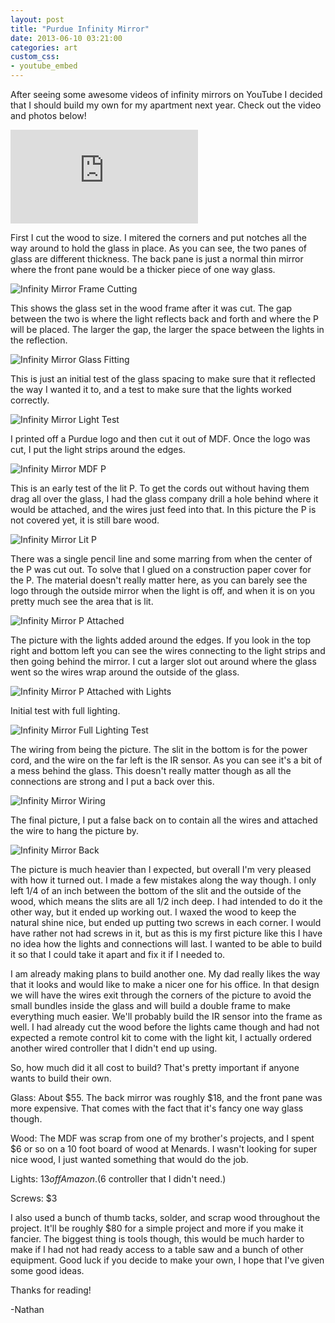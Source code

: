 ```yaml
---
layout: post
title: "Purdue Infinity Mirror"
date: 2013-06-10 03:21:00
categories: art
custom_css:
- youtube_embed
---
```

After seeing some awesome videos of infinity mirrors on YouTube I decided that I should build my own for my apartment next year.  Check out the video and photos below!

<div class="video-container">
<iframe class="video" src="https://www.youtube.com/embed/oANpBl1dKJA" frameborder="0" allowfullscreen></iframe>
</div>

First I cut the wood to size.  I mitered the corners and put notches all the way around to hold the glass in place.  As you can see, the two panes of glass are different thickness.  The back pane is just a normal thin mirror where the front pane would be a thicker piece of one way glass.

![Infinity Mirror Frame Cutting](/assets/2013/06/Infinity_Mirror_1.jpg)

This shows the glass set in the wood frame after it was cut.  The gap between the two is where the light reflects back and forth and where the P will be placed.  The larger the gap, the larger the space between the lights in the reflection.

![Infinity Mirror Glass Fitting](/assets/2013/06/Infinity_Mirror_2.jpg)

This is just an initial test of the glass spacing to make sure that it reflected the way I wanted it to, and a test to make sure that the lights worked correctly.

![Infinity Mirror Light Test](/assets/2013/06/Infinity_Mirror_3.jpg)

I printed off a Purdue logo and then cut it out of MDF.  Once the logo was cut, I put the light strips around the edges.

![Infinity Mirror MDF P](/assets/2013/06/Infinity_Mirror_4.jpg)

This is an early test of the lit P.  To get the cords out without having them drag all over the glass, I had the glass company drill a hole behind where it would be attached, and the wires just feed into that.  In this picture the P is not covered yet, it is still bare wood.

![Infinity Mirror Lit P](/assets/2013/06/Infinity_Mirror_5.jpg)

There was a single pencil line and some marring from when the center of the P was cut out.  To solve that I glued on a construction paper cover for the P.  The material doesn't really matter here, as you can barely see the logo through the outside mirror when the light is off, and when it is on you pretty much see the area that is lit.

![Infinity Mirror P Attached](/assets/2013/06/Infinity_Mirror_6.jpg)

The picture with the lights added around the edges. If you look in the top right and bottom left you can see the wires connecting to the light strips and then going behind the mirror.  I cut a larger slot out around where the glass went so the wires wrap around the outside of the glass.

![Infinity Mirror P Attached with Lights](/assets/2013/06/Infinity_Mirror_7.jpg)

Initial test with full lighting.

![Infinity Mirror Full Lighting Test](/assets/2013/06/Infinity_Mirror_8.jpg)

The wiring from being the picture. The slit in the bottom is for the power cord, and the wire on the far left is the IR sensor.  As you can see it's a bit of a mess behind the glass.  This doesn't really matter though as all the connections are strong and I put a back over this.

![Infinity Mirror Wiring](/assets/2013/06/Infinity_Mirror_9.jpg)

The final picture, I put a false back on to contain all the wires and attached the wire to hang the picture by.

![Infinity Mirror Back](/assets/2013/06/Infinity_Mirror_10.jpg)

The picture is much heavier than I expected, but overall I'm very pleased with how it turned out.  I made a few mistakes along the way though.  I only left 1/4 of an inch between the bottom of the slit and the outside of the wood, which means the slits are all 1/2 inch deep.  I had intended to do it the other way, but it ended up working out.  I waxed the wood to keep the natural shine nice, but ended up putting two screws in each corner.  I would have rather not had screws in it, but as this is my first picture like this I have no idea how the lights and connections will last.  I wanted to be able to build it so that I could take it apart and fix it if I needed to.

I am already making plans to build another one.  My dad really likes the way that it looks and would like to make a nicer one for his office.  In that design we will have the wires exit through the corners of the picture to avoid the small bundles inside the glass and will build a double frame to make everything much easier.  We'll probably build the IR sensor into the frame as well.  I had already cut the wood before the lights came though and had not expected a remote control kit to come with the light kit, I actually ordered another wired controller that I didn't end up using.

So, how much did it all cost to build?  That's pretty important if anyone wants to build their own.

Glass: About $55.  The back mirror was roughly $18, and the front pane was more expensive.  That comes with the fact that it's fancy one way glass though.

Wood: The MDF was scrap from one of my brother's projects, and I spent $6 or so on a 10 foot board of wood at Menards. I wasn't looking for super nice wood, I just wanted something that would do the job.

Lights: $13 off Amazon. ($6 controller that I didn't need.)

Screws: $3

I also used a bunch of thumb tacks, solder, and scrap wood throughout the project.  It'll be roughly $80 for a simple project and more if you make it fancier.  The biggest thing is tools though, this would be much harder to make if I had not had ready access to a table saw and a bunch of other equipment.  Good luck if you decide to make your own, I hope that I've given some good ideas.

Thanks for reading!

-Nathan
